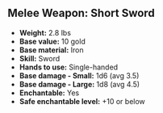 ## Melee Weapon: Short Sword
- **Weight:** 2.8 lbs
- **Base value:** 10 gold
- **Base material:** Iron
- **Skill:** Sword
- **Hands to use:** Single-handed
- **Base damage - Small:** 1d6 (avg 3.5)
- **Base damage - Large:** 1d8 (avg 4.5)
- **Enchantable:** Yes
- **Safe enchantable level:** +10 or below
